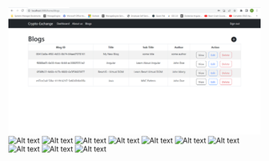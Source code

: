 <img src="public/screenshots/Slide2.1.PNG" alt="Alt text" title="Optional title">
<img src="public/screenshots/Slide2.2.jpg" alt="Alt text" title="Optional title">
<img src="public/screenshots/Slide2.3.jpg" alt="Alt text" title="Optional title">
<img src="public/screenshots/Slide2.4.jpg" alt="Alt text" title="Optional title">
<img src="public/screenshots/Slide2.5.jpg" alt="Alt text" title="Optional title">
<img src="public/screenshots/Slide2.6.jpg" alt="Alt text" title="Optional title">
<img src="public/screenshots/Slide2.7.jpg" alt="Alt text" title="Optional title">
<img src="public/screenshots/Slide2.8.jpg" alt="Alt text" title="Optional title">
<img src="public/screenshots/Slide2.9.jpg" alt="Alt text" title="Optional title">
<img src="public/screenshots/Slide2.10.jpg" alt="Alt text" title="Optional title">
<img src="public/screenshots/Slide2.11.jpg" alt="Alt text" title="Optional title">
